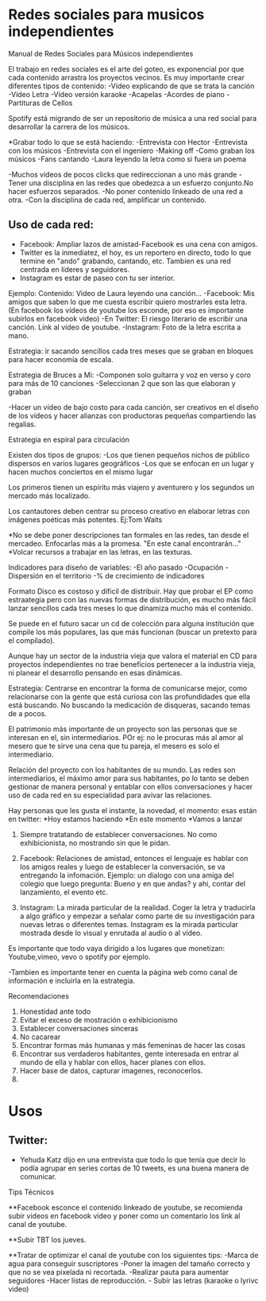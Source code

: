# Redes sociales para musicos independientes
Manual de Redes Sociales para Músicos independientes

El trabajo en redes sociales es el arte del goteo, es exponencial por que cada contenido arrastra los proyectos vecinos. Es muy importante crear diferentes tipos de contenido: -Vídeo explicando de que se trata la canción -Vídeo Letra -Vídeo versión karaoke -Acapelas -Acordes de piano -Partituras de Cellos

Spotify está migrando de ser un repositorio de música a una red social para desarrollar la carrera de los músicos.

*Grabar todo lo que se está haciendo: -Entrevista con Hector -Entrevista con los músicos -Entrevista con el ingeniero -Making off -Como graban los músicos -Fans cantando -Laura leyendo la letra como si fuera un poema

-Muchos vídeos de pocos clicks que redireccionan a uno más grande -Tener una disciplina en las redes que obedezca a un esfuerzo conjunto.No hacer esfuerzos separados. -No poner contenido linkeado de una red a otra. -Con la disciplina de cada red, amplificar un contenido.

## Uso de cada red: 
* Facebook: Ampliar lazos de amistad-Facebook es una cena con amigos.
* Twitter es la inmediatez, el hoy, es un reportero en directo, todo lo que termine en "ando" grabando, cantando, etc. Tambien es una red centrada en líderes y seguidores. 
* Instagram es estar de paseo con tu ser interior.

Ejemplo: Contenido: Video de Laura leyendo una canción... -Facebook: Mis amigos que saben lo que me cuesta escribir quiero mostrarles esta letra. (En facebook los vídeos de youtube los esconde, por eso es importante subirlos en facebook video) -En Twitter: El riesgo literario de escribir una canción. Link al vídeo de youtube. -Instagram: Foto de la letra escrita a mano.

Estrategia: ir sacando sencillos cada tres meses que se graban en bloques para hacer economía de escala.

Estrategia de Bruces a Mi: -Componen solo guitarra y voz en verso y coro para más de 10 canciones -Seleccionan 2 que son las que elaboran y graban

-Hacer un vídeo de bajo costo para cada canción, ser creativos en el diseño de los vídeos y hacer alianzas con productoras pequeñas compartiendo las regalias.

Estrategia en espiral para circulación

Existen dos tipos de grupos: -Los que tienen pequeños nichos de público dispersos en varios lugares geográficos -Los que se enfocan en un lugar y hacen muchos conciertos en el mismo lugar

Los primeros tienen un espíritu más viajero y aventurero y los segundos un mercado más localizado.

Los cantautores deben centrar su proceso creativo en elaborar letras con imágenes poéticas más potentes. Ej:Tom Waits

*No se debe poner descripciones tan formales en las redes, tan desde el mercadeo. Enfocarlas más a la promesa. "En este canal encontrarán..." *Volcar recursos a trabajar en las letras, en las texturas.

Indicadores para diseño de variables: 
-El año pasado 
-Ocupación 
-Dispersión en el territorio 
-% de crecimiento de indicadores

Formato Disco es costoso y dificil de distribuir. Hay que probar el EP como estraategia pero con las nuevas formas de distribución, es mucho más fácil lanzar sencillos cada tres meses lo que dinamiza mucho más el contenido.

Se puede en el futuro sacar un cd de colección para alguna institución que compile los más populares, las que más funcionan (buscar un pretexto para el compilado).

Aunque hay un sector de la industria vieja que valora el material en CD para proyectos independientes no trae beneficios pertenecer a la industria vieja, ni planear el desarrollo pensando en esas dinámicas.

Estrategia: Centrarse en encontrar la forma de comunicarse mejor, como relacionarse con la gente que está curiosa con las profundidades que ella está buscando. No buscando la medicación de disqueras, sacando temas de a pocos.

El patrimonio más importante de un proyecto son las personas que se interesan en el, sin intermediarios. POr ej: no le procuras más al amor al mesero que te sirve una cena que  tu pareja, el mesero es solo el intermediario.

Relación del proyecto con los habitantes de su mundo. Las redes son intermediarios, el máximo amor para sus habitantes, po lo tanto se deben gestionar de manera personal y entablar con ellos conversaciones y hacer uso de cada red en su especialidad para avivar las relaciones.

Hay personas que les gusta el instante, la novedad, el momento: esas están en twitter:
*Hoy estamos haciendo
*En este momento
*Vamos a lanzar

1. Siempre tratatando de establecer conversaciones. No como exhibicionista, no mostrando sin que le pidan.

2. Facebook: Relaciones de amistad, entonces el lenguaje es hablar con los amigos reales y luego de establecer la conversación, se va entregando la infomación. Ejemplo: un dialogo con una amiga del colegio que luego pregunta: Bueno y en que andas? y ahi, contar del lanzamiento, el evento etc.

3. Instagram: La mirada particular de la realidad. Coger la letra y traducirla a algo gráfico y empezar a señalar como parte de su investigación para nuevas letras o diferentes temas. Instagram es la mirada particular mostrada desde lo visual y enrutada al audio o al vídeo.

Es importante que todo vaya dirigido a los lugares que monetizan: Youtube,vimeo, vevo o spotify por ejemplo.

-Tambien es importante tener en cuenta la página web como canal de información e incluirla en la estrategia.

Recomendaciones

1. Honestidad ante todo
2. Evitar el exceso de mostración o exhibicionismo
3. Establecer conversaciones sinceras
4. No cacarear
5. Encontrar formas más humanas y más femeninas de hacer las cosas
6. Encontrar sus verdaderos habitantes, gente interesada en entrar al mundo de ella y hablar con ellos, hacer planes con ellos.
7. Hacer base de datos, capturar imagenes, reconocerlos.
8. 

# Usos
## Twitter:
* Yehuda Katz dijo en una entrevista que todo lo que tenía que decir lo podía agrupar en series cortas de 10 tweets, es una buena manera de comunicar.

Tips Técnicos

**Facebook esconce el contenido linkeado de youtube, se recomienda subir videos en facebook video y poner como un comentario los link al canal de youtube.

**Subir TBT los jueves.

**Tratar de optimizar el canal de youtube con los siguientes tips:
      -Marca de agua para conseguir suscriptores
      -Poner la imagen del tamaño correcto y que no se vea pixelada ni recortada.
      -Realizar pauta para aumentar seguidores
      -Hacer listas de reproducción.
     - Subir las letras (karaoke o lyrivc video)

 












 
